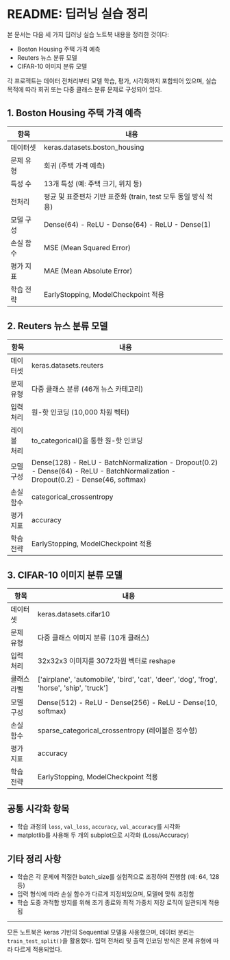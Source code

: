 # README: 딥러닝 실습 정리

본 문서는 다음 세 가지 딥러닝 실습 노트북 내용을 정리한 것이다:

* Boston Housing 주택 가격 예측
* Reuters 뉴스 분류 모델
* CIFAR-10 이미지 분류 모델

각 프로젝트는 데이터 전처리부터 모델 학습, 평가, 시각화까지 포함되어 있으며, 실습 목적에 따라 회귀 또는 다중 클래스 분류 문제로 구성되어 있다.

## 1. Boston Housing 주택 가격 예측

| 항목    | 내용                                             |
| ----- | ---------------------------------------------- |
| 데이터셋  | keras.datasets.boston\_housing                 |
| 문제 유형 | 회귀 (주택 가격 예측)                                  |
| 특성 수  | 13개 특성 (예: 주택 크기, 위치 등)                        |
| 전처리   | 평균 및 표준편차 기반 표준화 (train, test 모두 동일 방식 적용)     |
| 모델 구성 | Dense(64) - ReLU - Dense(64) - ReLU - Dense(1) |
| 손실 함수 | MSE (Mean Squared Error)                       |
| 평가 지표 | MAE (Mean Absolute Error)                      |
| 학습 전략 | EarlyStopping, ModelCheckpoint 적용              |

## 2. Reuters 뉴스 분류 모델

| 항목     | 내용                                                                                                                                |
| ------ | --------------------------------------------------------------------------------------------------------------------------------- |
| 데이터셋   | keras.datasets.reuters                                                                                                            |
| 문제 유형  | 다중 클래스 분류 (46개 뉴스 카테고리)                                                                                                           |
| 입력 처리  | 원-핫 인코딩 (10,000 차원 벡터)                                                                                                            |
| 레이블 처리 | to\_categorical()을 통한 원-핫 인코딩                                                                                                     |
| 모델 구성  | Dense(128) - ReLU - BatchNormalization - Dropout(0.2) - Dense(64) - ReLU - BatchNormalization - Dropout(0.2) - Dense(46, softmax) |
| 손실 함수  | categorical\_crossentropy                                                                                                         |
| 평가 지표  | accuracy                                                                                                                          |
| 학습 전략  | EarlyStopping, ModelCheckpoint 적용                                                                                                 |

## 3. CIFAR-10 이미지 분류 모델

| 항목     | 내용                                                                                          |
| ------ | ------------------------------------------------------------------------------------------- |
| 데이터셋   | keras.datasets.cifar10                                                                      |
| 문제 유형  | 다중 클래스 이미지 분류 (10개 클래스)                                                                     |
| 입력 처리  | 32x32x3 이미지를 3072차원 벡터로 reshape                                                             |
| 클래스 라벨 | \['airplane', 'automobile', 'bird', 'cat', 'deer', 'dog', 'frog', 'horse', 'ship', 'truck'] |
| 모델 구성  | Dense(512) - ReLU - Dense(256) - ReLU - Dense(10, softmax)                                  |
| 손실 함수  | sparse\_categorical\_crossentropy (레이블은 정수형)                                                |
| 평가 지표  | accuracy                                                                                    |
| 학습 전략  | EarlyStopping, ModelCheckpoint 적용                                                           |

## 공통 시각화 항목

* 학습 과정의 `loss`, `val_loss`, `accuracy`, `val_accuracy`를 시각화
* matplotlib를 사용해 두 개의 subplot으로 시각화 (Loss/Accuracy)

## 기타 정리 사항

* 학습은 각 문제에 적절한 batch\_size를 실험적으로 조정하여 진행함 (예: 64, 128 등)
* 입력 형식에 따라 손실 함수가 다르게 지정되었으며, 모델에 맞춰 조정함
* 학습 도중 과적합 방지를 위해 조기 종료와 최적 가중치 저장 로직이 일관되게 적용됨

---

모든 노트북은 keras 기반의 Sequential 모델을 사용했으며, 데이터 분리는 `train_test_split()`을 활용했다. 입력 전처리 및 출력 인코딩 방식은 문제 유형에 따라 다르게 적용되었다.

